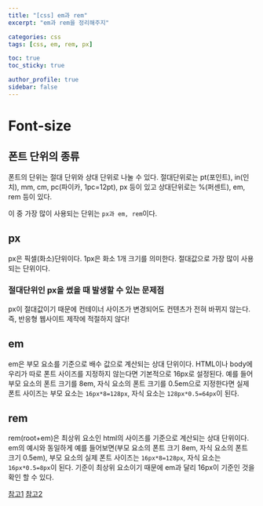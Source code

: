 ```yaml
---
title: "[css] em과 rem"
excerpt: "em과 rem을 정리해주지"

categories: css
tags: [css, em, rem, px]

toc: true
toc_sticky: true

author_profile: true
sidebar: false
---
```


# Font-size

## 폰트 단위의 종류

폰트의 단위는 절대 단위와 상대 단위로 나눌 수 있다.
절대단위로는 pt(포인트), in(인치), mm, cm, pc(파이카, 1pc=12pt), px 등이 있고 상대단위로는 %(퍼센트), em, rem 등이 있다.

이 중 가장 많이 사용되는 단위는 `px과 em, rem`이다.

## px

px은 픽셀(화소)단위이다. 1px은 화소 1개 크기를 의미한다. 절대값으로 가장 많이 사용되는 단위이다.

### 절대단위인 px을 썼을 때 발생할 수 있는 문제점

px이 절대값이기 때문에 컨테이너 사이즈가 변경되어도 컨텐츠가 전혀 바뀌지 않는다.
즉, 반응형 웹사이트 제작에 적절하지 않다!

## em

em은 부모 요소를 기준으로 배수 값으로 계산되는 상대 단위이다.
HTML이나 body에 우리가 따로 폰트 사이즈를 지정하지 않는다면 기본적으로 16px로 설정된다. 예를 들어 부모 요소의 폰트 크기를 8em, 자식 요소의 폰트 크기를 0.5em으로 지정한다면 실제 폰트 사이즈는 부모 요소는 `16px*8=128px`, 자식 요소는 `128px*0.5=64px`이 된다.

## rem

rem(root+em)은 최상위 요소인 html의 사이즈를 기준으로 계산되는 상대 단위이다.
em의 예시와 동일하게 예를 들어보면(부모 요소의 폰트 크기 8em, 자식 요소의 폰트 크기 0.5em), 부모 요소의 실제 폰트 사이즈는 `16px*8=128px`, 자식 요소는 `16px*0.5=8px`이 된다.
기준이 최상위 요소이기 때문에 em과 달리 16px이 기준인 것을 확인 할 수 있다.

[참고1](https://www.youtube.com/watch?v=7Z3t1OWOpHo&ab_channel=%EB%93%9C%EB%A6%BC%EC%BD%94%EB%94%A9)
[참고2](https://www.daleseo.com/css-em-rem/)
